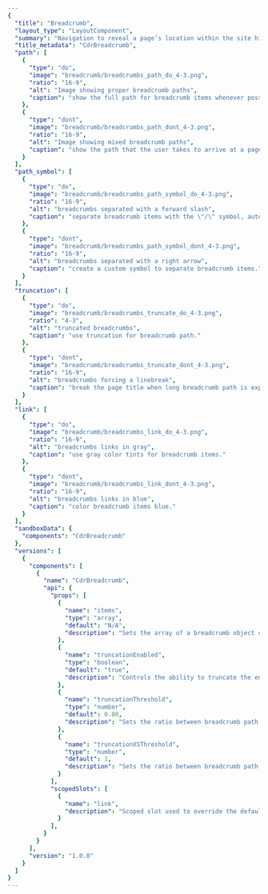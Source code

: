 ```yaml
---
{
  "title": "Breadcrumb",
  "layout_type": "LayoutComponent",
  "summary": "Navigation to reveal a page’s location within the site hierarchy",
  "title_metadata": "CdrBreadcrumb",
  "path": [
    {
      "type": "do",
      "image": "breadcrumb/breadcrumbs_path_do_4-3.png",
      "ratio": "16-9",
      "alt": "Image showing proper breadcrumb paths",
      "caption": "show the full path for breadcrumb items whenever possible."
    },
    {
      "type": "dont",
      "image": "breadcrumb/breadcrumbs_path_dont_4-3.png",
      "ratio": "16-9",
      "alt": "Image showing mixed breadcrumb paths",
      "caption": "show the path that the user takes to arrive at a page."
    }
  ],
  "path_symbol": [
    {
      "type": "do",
      "image": "breadcrumb/breadcrumbs_path_symbol_do_4-3.png",
      "ratio": "16-9",
      "alt": "breadcrumbs separated with a forward slash",
      "caption": "separate breadcrumb items with the \"/\" symbol, automatically added in CSS."
    },
    {
      "type": "dont",
      "image": "breadcrumb/breadcrumbs_path_symbol_dont_4-3.png",
      "ratio": "16-9",
      "alt": "breadcrumbs separated with a right arrow",
      "caption": "create a custom symbol to separate breadcrumb items."
    }
  ],
  "truncation": [
    {
      "type": "do",
      "image": "breadcrumb/breadcrumbs_truncate_do_4-3.png",
      "ratio": "4-3",
      "alt": "truncated breadcrumbs",
      "caption": "use truncation for breadcrumb path."
    },
    {
      "type": "dont",
      "image": "breadcrumb/breadcrumbs_truncate_dont_4-3.png",
      "ratio": "16-9",
      "alt": "breadcrumbs forcing a linebreak",
      "caption": "break the page title when long breadcrumb path is expanded."
    }
  ],
  "link": [
    {
      "type": "do",
      "image": "breadcrumb/breadcrumbs_link_do_4-3.png",
      "ratio": "16-9",
      "alt": "breadcrumbs links in gray",
      "caption": "use gray color tints for breadcrumb items."
    },
    {
      "type": "dont",
      "image": "breadcrumb/breadcrumbs_link_dont_4-3.png",
      "ratio": "16-9",
      "alt": "breadcrumbs links in blue",
      "caption": "color breadcrumb items blue."
    }
  ],
  "sandboxData": {
    "components": "CdrBreadcrumb"
  },
  "versions": [
    {
      "components": [
        {
          "name": "CdrBreadcrumb",
          "api": {
            "props": [
              {
                "name": "items",
                "type": "array",
                "default": "N/A",
                "description": "Sets the array of a breadcrumb object containing a 'url' and 'name' property."
              },
              {
                "name": "truncationEnabled",
                "type": "boolean",
                "default": "true",
                "description": "Controls the ability to truncate the entire breadcrumb path. If this value is false, truncation will no longer occur."
              },
              {
                "name": "truncationThreshold",
                "type": "number",
                "default": 0.80,
                "description": "Sets the ratio between breadcrumb path width and container width when truncation will occur."
              },
              {
                "name": "truncationXSThreshold",
                "type": "number",
                "default": 1,
                "description": "Sets the ratio between breadcrumb path width and container width when truncation will occur at the XS breakpoint."
              }
            ],
            "scopedSlots": [
              {
                "name": "link",
                "description": "Scoped slot used to override the default links used in the breadcrumb. Useful for integrating with client-side routing. The slot scope exposes the following attributes: class, href, and content."
              }
            ],
          }
        }
      ],
      "version": "1.0.0"
    }
  ]
}
---
```


<cdr-doc-tabs>
<template slot="Overview">
<cdr-doc-table-of-contents-shell>

## Truncated (Default)

Long breadcrumb path shortened to display the last 2 items with hidden links indicated by ellipsis.

<cdr-doc-example-code-pair repository-href="/src/components/breadcrumb" :sandbox-data="$page.frontmatter.sandboxData" :backgroundToggle="false" :codeMaxHeight= false>

```html
    <cdr-breadcrumb
      :items="[
        {item:{url:'', name: 'Kids\' Clothing'}},
        {item:{url:'', name: 'Kids\' Clothing Accessories'}},
        {item:{url:'', name: 'Kids\' Snowboard Gloves and Mittens'}},
        {item:{url:'', name: 'Kids\' Gloves'}},
        {item:{url:'', name: 'Kids\' Insulated Gloves'}},
      ]"
    />
```
</cdr-doc-example-code-pair>

### Untruncated

Complete breadcrumb string with all items visible.

<cdr-doc-example-code-pair repository-href="/src/components/breadcrumb" :sandbox-data="$page.frontmatter.sandboxData" :backgroundToggle="false" :codeMaxHeight= false >
  
```html
  <cdr-breadcrumb
    :truncation-enabled="false"
    :items="[
      {item:{url:'', name: 'Snowboarding'}},
      {item:{url:'', name: 'Snowboard Clothing'}},
      {item:{url:'', name: 'Kids\' Snowboard Clothing'}}
    ]"
  />
```

</cdr-doc-example-code-pair>


## Link Scoped Slot

Can be used to override the default links rendered in the breadcrumb. Useful for integrating with client-side routing, as a `router-link` can be rendered instead of a plain `a` tag.  The `slot-scope` exposed includes:

- `class`: CSS class to be applied to your override element to match the breadcrumb styling
- `href`: the path that the link points to
- `content`: the text content of that link

<cdr-doc-example-code-pair repository-href="/src/components/breadcrumb" :sandbox-data="$page.frontmatter.sandboxData" :backgroundToggle="false" :codeMaxHeight= false>

```html
<cdr-breadcrumb :items="[
  {item:{url:'/snowboarding', name: 'Snowboarding'}},
  {item:{url:'/snowboarding/clothing', name: ' Clothing'}}
]">
  <template
    slot="link"
    slot-scope="link"
  >
    <div :class="link.class" @click="console.log(link.href)">
      {{ link.content }}
    </div>
  </template>
</cdr-breadcrumb>
```
</cdr-doc-example-code-pair>

## Accessibility


To ensure that usage of this component complies with accessibility guidelines:
- Indicate the current page location within a hierarchy using breadcrumbs
- Do not include the current page in breadcrumb path because the ```aria-current``` attribute is not defined for the last item

<br>

This component has compliance with WCAG guidelines by:
  - Using text color with a Level AA contrast ratio of 4.5:1 contrast between the text color and the background but only when displayed on light backgrounds
  - Defining the attribute ```aria-label=’Breadcrumb’```  in the  ```<nav>```  element to identify the structure of  ```cdr-breadcrumb```  as a breadcrumb path for assistive technologies
  - Defining that the ellipsis button contains the  ```aria-expanded=’false’```  attribute when the user has the ability to expand the breadcrumb path


</cdr-doc-table-of-contents-shell>
</template>

<template slot="Guidelines">
<cdr-doc-table-of-contents-shell>

## Use When

- Helping users understand where they are within the site hierarchy
- Providing a shortcut to explore similar products within common parent categories

## Don't Use When

- Displaying a top-level page, such as a home or high-level category page
- Linking to previous steps of a sequential process

## The Basics

Breadcrumbs provide context and a sense of place. This is especially important on a small screen, where other orienting content isn’t visible.

- Include the full location path data once and only once in the code
- Always retain the full location path in page markup, even if shortened due to responsive styling
- Display the complete breadcrumb path—not just the previous item—when an ellipsis is clicked or tapped
- When full breadcrumbs path is displayed, it may wrap to 2 or more lines
- Avoid displaying breadcrumbs on non-white backgrounds
- Refer to API documentation for how to customize breadcrumb truncation width

## Content
- Always align breadcrumb labels with page names that are the destination of that breadcrumb
- Incorporate keywords into page names and breadcrumbs to improve SEO
- Align breadcrumb labels with words customers use while searching for products, events, adventures, or expert advice
- Never include the current page in a breadcrumb path. Instead, display that label only as a page title
- Guidelines for applying breadcrumb category names are found in the [REI Navigation Standards: Breadcrumbs](https://confluence.rei.com/display/NAV/Breadcrumb+Guidance) article
- For items in multiple categories and no primary path has been identified, display the most relevant path:
  - If an article lives in both Hiking and Camping, and the user browsed to the article through Hiking, show the breadcrumb that includes Hiking
  - If the user browsed to the same article through Camping, show the breadcrumb that includes Camping
  - If the user landed on the article from a Google search, show either category as a breadcrumb

## Behavior

- Within a breadcrumb, link styles are adapted:
  - Ancestor links are displayed as $sys-color-taken-for-granite
  - Last child link is emphasized as $sys-color-heart-of-darkness
- Emphasize breadcrumb hover states with the  $sys-color-heart-of-darkness color and an underline

<cdr-img class="cdr-doc-article-img" alt="Breadcrumb hover state is emphasized using link color and underline" :src="$withBase(`/breadcrumb/Spec__Breadcrumb_Long_16-2.png`)" />

// new image:
https://drive.google.com/file/d/1FQzjHo9U3od-uyGYERFuSWsKqVrvsreS/view?usp=sharing


### Do / Don't
<do-dont :examples="$page.frontmatter.path" />

// new images
do: https://drive.google.com/file/d/1XbQeV6WbXxnedSV8SfP1sbdsF0uBUBTZ/view?usp=sharing
don't: https://drive.google.com/file/d/1eTgIFKUWgklLIHOJNkFPDxkSsjB09mPU/view?usp=sharing


### Truncation

Indicate hidden links using an ellipsis.

<cdr-img class="cdr-doc-article-img" alt="breadcrumbs truncated with ellipsis" :src="$withBase(`/breadcrumb/Spec__Breadcrumb_Truncated_16-2.png`)" />

// new image
https://drive.google.com/file/d/13g-wlUn21ZyFCL5kCH3atBMm1bLUPhBh/view?usp=sharing

Truncate breadcrumbs left to right to show the final two links in the trail, so that at least the parent and grandparent are always visible.

<do-dont :examples="$page.frontmatter.truncation" />

// new images
do: https://drive.google.com/file/d/1tA-AP2c_uleS6GhikQz1GFQ_0_nsBlqw/view?usp=sharing
don't: https://drive.google.com/file/d/1FgjLrSbb3vcV2vo6fGyqiC46W3jhmBZ9/view?usp=sharing


### Avoid Customization

<do-dont :examples="$page.frontmatter.path_symbol" />

// new images
do: https://drive.google.com/file/d/18DVmACk7crXJPQYbNhtzPHEmrFr-DLk_/view?usp=sharing
don't: https://drive.google.com/file/d/16jQSEZ-ER9AP7XSQKvRElgJHxdu-4n7i/view?usp=sharing

<do-dont :examples="$page.frontmatter.link" />

// new images
do: https://drive.google.com/file/d/1T4CAy3dG4B06xxvDEb5M8DWdHB8AWqtZ/view?usp=sharing
don't: https://drive.google.com/file/d/1b17meNeuNW-Kv1yQ_8edToyuV6m4WouJ/view?usp=sharing

## Resources

- [REI Navigation Standards: Breadcrumbs](https://confluence.rei.com/display/NAV/Breadcrumb+Guidance)

</cdr-doc-table-of-contents-shell>
</template>

<template slot="API">
<cdr-doc-table-of-contents-shell>

## Props

<cdr-doc-api type="prop" :api-data="$page.frontmatter.versions[0].components[0].api.props"/>

## Scoped Slots

<cdr-doc-api type="slot" :api-data="$page.frontmatter.versions[0].components[0].api.scopedSlots" />

## Usage

The ```items``` property requires an array of objects, in the format shown above. Notable values include:

- ```item.url``` (optional) string where the breadcrumb item segment links when clicked or tapped
- ```item.name``` (required) string for the breadcrumb text item segment

The array must be ordered appropriately from low index rendered on the left, to high index on the right.

The below example shows alternatively setting ```items``` using an array literal.
```vue
<cdr-breadcrumb
  :items="[
    {item:{url:'', name: 1}},
    {item:{url:'', name: 2}},
    {item:{url:'', name: 3}}
  ]"
/>
```

Use ```truncationEnabled``` to disable the truncation functionality. The example below shows truncation being disabled.

```vue
<cdr-breadcrumb
  :truncation-enabled="false"
  :items="[
    {item:{url:'', name: 1}},
    {item:{url:'', name: 2}},
    {item:{url:'', name: 3}}
  ]"
/>
```

Use the ```truncationThreshold``` prop to alter when truncation occurs:

- Value must be a number between 0 and 1
- Truncation occurs when (breadcrumb width) / (container width) exceeds the ```truncationThreshold``` value
- The default value is 0.80 ( 80% )

The below image and example code shows using ```truncationThreshold``` to set truncation to occur at 50%.

<cdr-img class="cdr-doc-article-img" alt="Breadcrumb with truncation threshold at 50% and 80%" :src="$withBase(`/breadcrumb/Spec_API___Breadcrumb_Truncated_Threshold_50to80_16-4.png`)" />

// new image: https://drive.google.com/file/d/1oTHhnHpv4_S9Etz_DIUnedwTbfQQkUFr/view?usp=sharing

```vue
<cdr-breadcrumb
  :truncation-threshold="0.50"
  :items="breadcrumbItems"
/>
```
Use the ```truncationXSThreshold``` prop to alter when truncation occurs:

- Value must be a number between 0 and 1
- Truncation occurs when (breadcrumb width) / (container width) exceeds the ```truncationXSThreshold``` value on XS screen sizes
- The default value is 1 ( 100% )

The below image and example code shows using ```truncationXSThreshold``` to set truncation to occur at 70%.

<cdr-img class="cdr-doc-article-img" alt="Breadcrumb with truncation XS  threshold at 70%" :src="$withBase(`/breadcrumb/Spec_API___Breadcrumb_Truncated_XSThreshold_70to100_16-4.png`)" />

// new image: https://drive.google.com/file/d/1LPUs8TLWILap7Yvf-illbZMhB94m84t3/view?usp=sharing

```vue
<cdr-breadcrumb
  :truncation-x-s-threshold=“0.70”
  :items="breadcrumbItems"
/>
```

</cdr-doc-table-of-contents-shell>
</template>

</cdr-doc-tabs>

